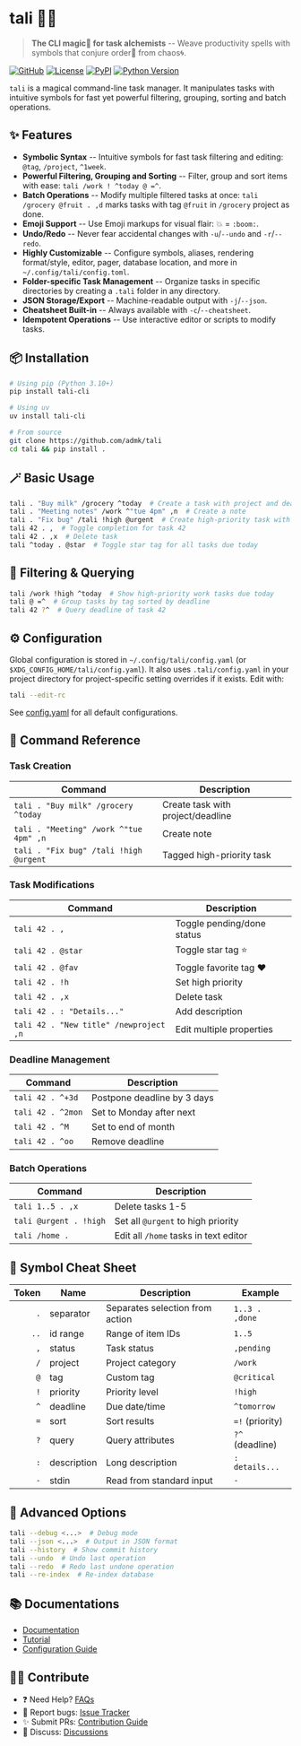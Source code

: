 # tali 🧙‍♂️

> **The CLI magic:crystal_ball: for task alchemists** --
> Weave productivity spells with symbols
> that conjure order:notebook: from chaos:cyclone:.

[![GitHub](https://img.shields.io/badge/Repo-GitHub-blue)](https://github.com/admk/tali)
[![License](https://img.shields.io/badge/License-MIT-green)](LICENSE)
[![PyPI](https://img.shields.io/pypi/v/tali-cli)](https://pypi.org/project/tali-cli/)
[![Python Version](https://img.shields.io/badge/Python-3.10+-blue)](https://www.python.org/)

`tali` is a magical command-line task manager.
It manipulates tasks with intuitive symbols
for fast yet powerful filtering, grouping, sorting and batch operations.

## :sparkles: Features

- **Symbolic Syntax** --
  Intuitive symbols for fast task filtering and editing:
  `@tag`, `/project`, `^1week`.
- **Powerful Filtering, Grouping and Sorting** --
  Filter, group and sort items with ease: `tali /work ! ^today @ =^`.
- **Batch Operations** --
  Modify multiple filtered tasks at once:
  `tali /grocery @fruit . ,d`
  marks tasks with tag `@fruit` in `/grocery` project as done.
- **Emoji Support** --
  Use Emoji markups for visual flair: :boom: = `:boom:`.
- **Undo/Redo** --
  Never fear accidental changes
  with `-u`/`--undo` and `-r`/`--redo`.
- **Highly Customizable** --
  Configure symbols, aliases, rendering format/style, editor, pager,
  database location, and more
  in `~/.config/tali/config.toml`.
- **Folder-specific Task Management** --
  Organize tasks in specific directories
  by creating a `.tali` folder in any directory.
- **JSON Storage/Export** --
  Machine-readable output with `-j`/`--json`.
- **Cheatsheet Built-in** --
  Always available with `-c`/`--cheatsheet`.
- **Idempotent Operations** --
  Use interactive editor or scripts to modify tasks.

## :package: Installation

```bash
# Using pip (Python 3.10+)
pip install tali-cli

# Using uv
uv install tali-cli

# From source
git clone https://github.com/admk/tali
cd tali && pip install .
```

## 🪄 Basic Usage

```bash
tali . "Buy milk" /grocery ^today  # Create a task with project and deadline
tali . "Meeting notes" /work ^"tue 4pm" ,n  # Create a note
tali . "Fix bug" /tali !high @urgent  # Create high-priority task with tag
tali 42 . ,  # Toggle completion for task 42
tali 42 . ,x  # Delete task
tali ^today . @star  # Toggle star tag for all tasks due today
```

## :mag_right: Filtering & Querying

```bash
tali /work !high ^today  # Show high-priority work tasks due today
tali @ =^  # Group tasks by tag sorted by deadline
tali 42 ?^  # Query deadline of task 42
```

## :gear: Configuration

Global configuration is stored in `~/.config/tali/config.yaml`
(or `$XDG_CONFIG_HOME/tali/config.yaml`).
It also uses `.tali/config.yaml` in your project directory
for project-specific setting overrides if it exists.
Edit with:
```bash
tali --edit-rc
```
See [config.yaml](tali/config.yaml) for all default configurations.

## :scroll: Command Reference

### Task Creation
| Command | Description |
|---------|-------------|
| `tali . "Buy milk" /grocery ^today` | Create task with project/deadline |
| `tali . "Meeting" /work ^"tue 4pm" ,n` | Create note |
| `tali . "Fix bug" /tali !high @urgent` | Tagged high-priority task |

### Task Modifications
| Command | Description |
|---------|-------------|
| `tali 42 . ,` | Toggle pending/done status |
| `tali 42 . @star` | Toggle star tag :star: |
| `tali 42 . @fav` | Toggle favorite tag :heart: |
| `tali 42 . !h` | Set high priority |
| `tali 42 . ,x` | Delete task |
| `tali 42 . : "Details..."` | Add description |
| `tali 42 . "New title" /newproject ,n` | Edit multiple properties |

### Deadline Management
| Command | Description |
|---------|-------------|
| `tali 42 . ^+3d` | Postpone deadline by 3 days |
| `tali 42 . ^2mon` | Set to Monday after next |
| `tali 42 . ^M` | Set to end of month |
| `tali 42 . ^oo` | Remove deadline |

### Batch Operations
| Command | Description |
|---------|-------------|
| `tali 1..5 . ,x` | Delete tasks 1-5 |
| `tali @urgent . !high` | Set all `@urgent` to high priority |
| `tali /home .` | Edit all `/home` tasks in text editor |

## :crystal_ball: Symbol Cheat Sheet

| Token | Name        | Description                     | Example         |
|------:|-------------|---------------------------------|-----------------|
| `.`   | separator   | Separates selection from action | `1..3 . ,done`  |
| `..`  | id range    | Range of item IDs               | `1..5`          |
| `,`   | status      | Task status                     | `,pending`      |
| `/`   | project     | Project category                | `/work`         |
| `@`   | tag         | Custom tag                      | `@critical`     |
| `!`   | priority    | Priority level                  | `!high`         |
| `^`   | deadline    | Due date/time                   | `^tomorrow`     |
| `=`   | sort        | Sort results                    | `=!` (priority) |
| `?`   | query       | Query attributes                | `?^` (deadline) |
| `:`   | description | Long description                | `: details...`  |
| `-`   | stdin       | Read from standard input        | `-`             |

## 🧪 Advanced Options

```bash
tali --debug <...>  # Debug mode
tali --json <...>  # Output in JSON format
tali --history  # Show commit history
tali --undo  # Undo last operation
tali --redo  # Redo last undone operation
tali --re-index  # Re-index database
```

## 📚 Documentations

- [Documentation](https://github.com/admk/tali/wiki)
- [Tutorial](https://github.com/admk/tali/blob/main/TUTORIAL.md)
- [Configuration Guide](https://github.com/admk/tali/blob/main/CONFIGURATION.md)

## 🧙‍♂️ Contribute

- :question: Need Help? [FAQs](https://github.com/admk/tali/wiki/faqs)
- :crystal_ball: Report bugs: [Issue Tracker](https://github.com/admk/tali/issues)
- :sparkles: Submit PRs: [Contribution Guide](https://github.com/admk/tali/blob/main/CONTRIBUTING.md)
- :speech_balloon: Discuss: [Discussions](https://github.com/admk/tali/discussions)
